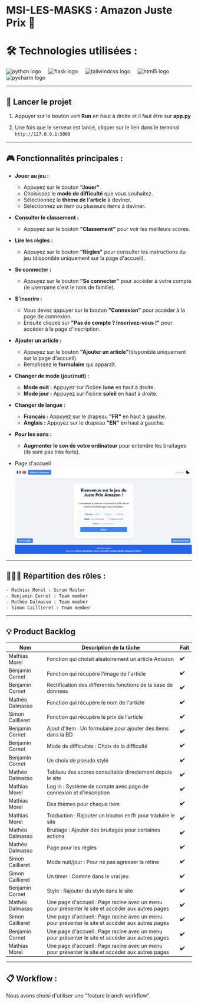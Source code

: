# MSI-LES-MASKS : Amazon Juste Prix 🎯

# 🛠️ Technologies utilisées :

<div align="left">
  <img src="https://cdn.jsdelivr.net/gh/devicons/devicon/icons/python/python-original.svg" height="40" alt="python logo"  />
  <img width="12" />
  <img src="https://skillicons.dev/icons?i=flask" height="40" alt="flask logo"  />
  <img width="12" />
  <img src="https://cdn.simpleicons.org/tailwindcss/06B6D4" height="40" alt="tailwindcss logo"  />
  <img width="12" />
  <img src="https://cdn.jsdelivr.net/gh/devicons/devicon/icons/html5/html5-original.svg" height="40" alt="html5 logo"  />
  <img width="12"/>
  <img src="https://cdn.jsdelivr.net/gh/devicons/devicon/icons/pycharm/pycharm-original.svg" height="40" alt="pycharm logo"  />
  <img width="12" />
</div>

---

## 🚀 Lancer le projet 

1. Appuyer sur le bouton vert **Run** en haut à droite et il faut être sur **app.py**

2. Une fois que le serveur est lancé, cliquer sur le lien dans le terminal `http://127.0.0.1:5000`

---

## 🎮 **Fonctionnalités principales** :

- **Jouer au jeu :**
  - Appuyez sur le bouton **"Jouer"**.
  - Choisissez le **mode de difficulté** que vous souhaitez.
  - Sélectionnez le **thème de l'article** à deviner.
  - Sélectionnez un item ou plusieurs items à deviner.

- **Consulter le classement :**
  - Appuyez sur le bouton **"Classement"** pour voir les meilleurs scores.

- **Lire les règles :**
  - Appuyez sur le bouton **"Règles"** pour consulter les instructions du jeu (disponible uniquement sur la page d'accueil).

- **Se connecter :**
  - Appuyez sur le bouton **"Se connecter"** pour accéder à votre compte (le username c'est le nom de famille).

- **S'inscrire :**
  - Vous devez appuyer sur le bouton **"Connexion"** pour accéder à la page de connexion.
  - Ensuite cliquez sur **"Pas de compte ? Inscrivez-vous !"** pour accéder à la page d'inscription.

- **Ajouter un article :**
  - Appuyez sur le bouton **"Ajouter un article"**(disponible uniquement sur la page d'accueil).
  - Remplissez le **formulaire** qui apparaît.

- **Changer de mode (jour/nuit) :**
  - **Mode nuit :** Appuyez sur l'icône **lune** en haut à droite.
  - **Mode jour :** Appuyez sur l'icône **soleil** en haut à droite.

- **Changer de langue :**
  - **Français :** Appuyez sur le drapeau **"FR"** en haut à gauche.
  - **Anglais :** Appuyez sur le drapeau **"EN"** en haut à gauche.

- **Pour les sons :**
  - **Augmenter le son de votre ordinateur** pour entendre les bruitages (ils sont pas très forts).

- Page d'accueil
![Page d'accueil](./screens/page_accueil_fr.png)


---

## 🧑‍🤝‍🧑 Répartition des rôles :
    - Mathias Morel : Scrum Master
    - Benjamin Cornet : Team member
    - Mathéo Dalmasso : Team member
    - Simon Caillieret : Team member
    
---

## 💡 Product Backlog

| Nom              | Description de la tâche                                                                 | Fait      |
|------------------|-----------------------------------------------------------------------------------------|-----------|
| Mathias Morel    | Fonction qui choisit aléatoirement un article Amazon                                    | ✔️        |
| Benjamin Cornet  | Fonction qui récupère l'image de l'article                                              | ✔️        |
| Benjamin Cornet  | Rectification des différentes fonctions de la base de données                           | ✔️        |
| Mathéo Dalmasso  | Fonction qui récupère le nom de l'article                                               | ✔️        |
| Simon Caillieret | Fonction qui récupère le prix de l'article                                              | ✔️        |
| Benjamin Cornet  | Ajout d'item : Un formulaire pour ajouter des items dans la BD                          | ✔️        |
| Benjamin Cornet  | Mode de difficultés : Choix de la difficulté                                            | ✔️        |
| Benjamin Cornet  | Un choix de pseudo stylé                                                                | ✔️        |
| Mathéo Dalmasso  | Tableau des scores consultable directement depuis le site                               | ✔️        |
| Mathias Morel    | Log in : Système de compte avec page de connexion et d'inscription                      | ✔️        |
| Mathias Morel    | Des thèmes pour chaque item                                                             | ✔️        |
| Mathias Morel    | Traduction : Rajouter un bouton en/fr pour traduire le site                             | ✔️        |
| Mathéo Dalmasso  | Bruitage : Ajouter des bruitages pour certaines actions                                 | ✔️        |
| Mathéo Dalmasso  | Page pour les règles                                                                    | ✔️        |
| Simon Caillieret | Mode nuit/jour : Pour ne pas agresser la rétine                                         | ✔️        |
| Simon Caillieret | Un timer : Comme dans le vrai jeu                                                       | ✔️        |
| Benjamin Cornet  | Style : Rajouter du style dans le site                                                  | ✔️        |
| Mathéo Dalmasso  | Une page d'accueil : Page racine avec un menu pour présenter le site et accéder aux autres pages | ✔️        |
| Simon Caillieret | Une page d'accueil : Page racine avec un menu pour présenter le site et accéder aux autres pages | ✔️        |
| Benjamin Cornet  | Une page d'accueil : Page racine avec un menu pour présenter le site et accéder aux autres pages | ✔️        |
| Mathias Morel    | Une page d'accueil : Page racine avec un menu pour présenter le site et accéder aux autres pages | ✔️        |

---

## 📋 Workflow :

Nous avons choisi d'utiliser une "feature branch workflow".
